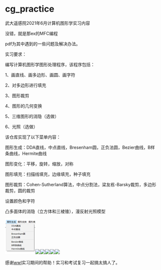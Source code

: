 # cg_practice

武大遥感院2021年6月计算机图形学实习内容

没错，就是那ex的MFC编程

pdf为其中遇到的一些问题及解决办法。

实习要求：

编写计算机图形学图形处理程序，该程序包括： 

1、画直线、画多边形、画圆、画字符

2、对多边形进行填充 

3、图形裁剪 

4、图形的几何变换 

5、三维图形的消隐（选做） 

6、光照（选做）

该仓库实现了以下菜单内容：

 图形生成：DDA直线，中点直线，Bresenham圆，正负法圆，Bezier曲线，B样条曲线，Hermite曲线
 
 图形变化：平移，旋转，缩放，对称
 
 图形填充：扫描线填充，边缘填充，种子填充
 
 图形裁剪：Cohen-Sutherland算法，中点分割法，梁友栋-Barsky裁剪，多边形裁剪，圆的裁剪
 
 设置颜色和字符
 
 凸多面体的消隐（立方体和三棱锥），漫反射光照模型

<img src = https://github.com/xxmy7/computer_graphics_practice/blob/master/img/clip_image002.png/><img src =https://github.com//xxmy7//computer_graphics_practice//tree//master//img//clip_image004.png/><img src =https://github.com//xxmy7//computer_graphics_practice//tree//master//img//clip_image006.png/><img src =https://github.com//xxmy7//computer_graphics_practice//tree//master//img//clip_image008.png)/><img src =https://github.com//xxmy7//computer_graphics_practice//tree//master//img//clip_image010.png/><img src =https://github.com//xxmy7//computer_graphics_practice//tree//master//img//clip_image012.png/>

感谢<a href="https://github.com/xiaobaiwwl" target="_blank">wwl</a>实习期间的帮助！实习和考试复习一起搞太搞人了。

